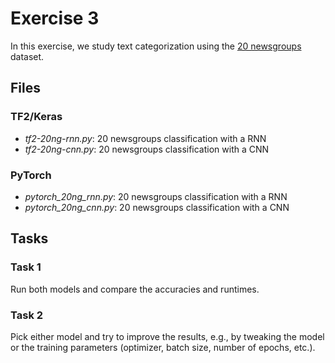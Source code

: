 # Exercise 3

In this exercise, we study text categorization using the [20
newsgroups](http://www.cs.cmu.edu/afs/cs.cmu.edu/project/theo-20/www/data/news20.html)
dataset.

## Files

### TF2/Keras

* *tf2-20ng-rnn.py*: 20 newsgroups classification with a RNN
* *tf2-20ng-cnn.py*: 20 newsgroups classification with a CNN

### PyTorch

* *pytorch_20ng_rnn.py*: 20 newsgroups classification with a RNN
* *pytorch_20ng_cnn.py*: 20 newsgroups classification with a CNN

## Tasks

### Task 1

Run both models and compare the accuracies and runtimes.

### Task 2

Pick either model and try to improve the results, e.g., by tweaking the model or the training parameters (optimizer, batch size, number of epochs, etc.).
